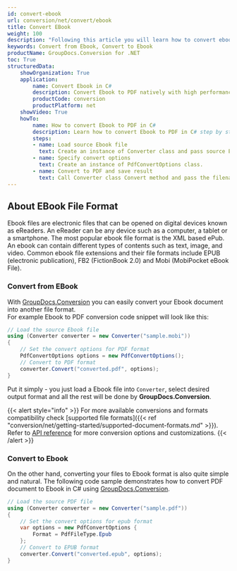 ```yaml
---
id: convert-ebook
url: conversion/net/convert/ebook
title: Convert EBook
weight: 100
description: "Following this article you will learn how to convert ebook documents with couple C# code lines and GroupDocs.Conversion for .NET."
keywords: Convert from Ebook, Convert to Ebook
productName: GroupDocs.Conversion for .NET
toc: True
structuredData:
    showOrganization: True
    application:    
        name: Convert Ebook in C#    
        description: Convert Ebook to PDF natively with high performance using C# language and GroupDocs.Conversion for .NET APIs
        productCode: conversion
        productPlatform: net 
    showVideo: True
    howTo:
        name: How to convert Ebook to PDF in C# 
        description: Learn how to convert Ebook to PDF in C# step by step
        steps:
        - name: Load source Ebook file 
          text: Create an instance of Converter class and pass source Ebook file path as a constructor parameter. You may specify absolute or relative file path as per your requirements. 
        - name: Specify convert options 
          text: Create an instance of PdfConvertOptions class.
        - name: Convert to PDF and save result 
          text: Call Converter class Convert method and pass the filename for the converted PDF file and the PdfConvertOptions object from the previous step as parameters.
---
```


## About EBook File Format

Ebook files are electronic files that can be opened on digital devices known as eReaders. An eReader can be any device such as a computer, a tablet or a smartphone. The most popular ebook file format is the XML based ePub. An ebook can contain different types of contents such as text, image, and video. Common ebook file extensions and their file formats include EPUB (electronic publication), FB2 (FictionBook 2.0) and Mobi (MobiPocket eBook File).

### Convert from EBook

With [GroupDocs.Conversion](https://products.groupdocs.com/conversion/net) you can easily convert your Ebook document into another file format.  
For example Ebook to PDF conversion code snippet will look like this:

```csharp
// Load the source Ebook file
using (Converter converter = new Converter("sample.mobi"))
{
    // Set the convert options for PDF format
    PdfConvertOptions options = new PdfConvertOptions();
    // Convert to PDF format
    converter.Convert("converted.pdf", options);
}
```

Put it simply - you just load a Ebook file into `Converter`, select desired output format and all the rest will be done by **GroupDocs.Conversion**.  

{{< alert style="info" >}}
For more available conversions and formats compatibility check [supported file formats]({{< ref "conversion/net/getting-started/supported-document-formats.md" >}}).
Refer to [API reference](https://reference.groupdocs.com/conversion/net/groupdocs.conversion.options.convert) for more conversion options and customizations.
{{< /alert >}}

### Convert to Ebook

On the other hand, converting your files to Ebook format is also quite simple and natural.
The following code sample demonstrates how to convert PDF document to Ebook in C# using [GroupDocs.Conversion](https://products.groupdocs.com/conversion/net).

```csharp
// Load the source PDF file
using (Converter converter = new Converter("sample.pdf"))
{
    // Set the convert options for epub format
    var options = new PdfConvertOptions {
        Format = PdfFileType.Epub
    };
    // Convert to EPUB format
    converter.Convert("converted.epub", options);
}
```
